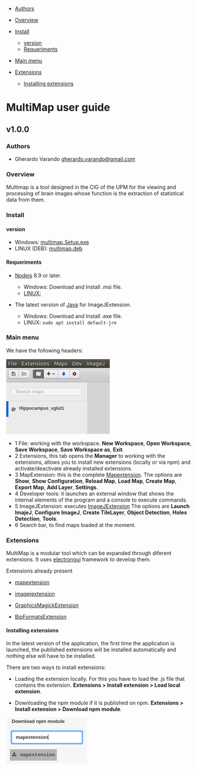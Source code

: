 
- [Authors](#authors)

- [Overview](#overview)

- [Install](#install)

	- [version](#version)
	- [Requeriments](#requeriments)

- [Main menu](#main-menu)

- [Extensions](#extensions)
	- [Installing extensions](#installing-extensions)


# MultiMap user guide
## v1.0.0


### Authors
 - Gherardo Varando <gherardo.varando@gmail.com>


### Overview

Multimap is a tool designed in the CIG of the UPM for the viewing and processing of brain images whose function is the extraction of statistical data from them.

### Install



#### version

 - Windows:  [multimap.Setup.exe](https://github.com/ComputationalIntelligenceGroup/MultiMap/releases/download/v1.1.0/multimap.Setup.1.1.0.exe)
 - LINUX (DEB): [multimap.deb](https://github.com/ComputationalIntelligenceGroup/MultiMap/releases/download/v1.1.0/multimap_1.1.0_amd64.deb)




#### Requeriments

- [Nodejs](https://nodejs.org/en/download/) 8.9 or later.

	- Windows: Download and Install .msi file.
 	- [LINUX:](https://nodejs.org/en/download/package-manager/)


- The latest version of [Java](http://www.oracle.com/technetwork/java/javase/downloads/jre8-downloads-2133155.html) for ImageJExtension.

 	- Windows: Download and Install .exe file.
 	- LINUX: ```sudo apt install default-jre```


### Main menu

We have the following headers: 

![picture](images/headers.png)

- 1 File: working with the workspace. **New Workspace**, **Open Workspace**, **Save Workspace**, **Save Workspace as**, **Exit**. 
- 2 Extensions, this tab opens the **Manager** to working with the extensions, allows you to install new extensions (locally or via npm) and activate/deactivate already installed extensions.
- 3 MapExtension: this is the complete [Mapextension](https://github.com/gherardovarando/mapextension). The options are **Show**, **Show Configuration**, **Reload Map**, **Load Map**, **Create Map**, **Export Map**, **Add Layer**, **Settings**.
- 4 Developer tools: it launches an external window that shows the internal elements of the program and a console to execute commands.
- 5 ImageJExtension: executes [ImageJExtension](https://github.com/gherardovarando/imagejextension) The options are **Launch ImajeJ**, **Configure ImageJ**, **Create TileLayer**, **Object Detection**, **Holes Detection**, **Tools**.
- 6 Search bar, to find maps loaded at the moment.

### Extensions

MultiMap is a modular tool which can be expanded through diferent extensions. It uses [electrongui](https://github.com/gherardovarando/electrongui) framework to develop them.


Extensions already present

- [mapextension](http://github.com/gherardovarando/mapextension)

- [imagejextension](http://github.com/gherardovarando/imagejextension)

- [GraphicsMagickExtension](https://github.com/gherardovarando/GraphicsMagickExtension)

- [BioFormatsExtension](https://github.com/gherardovarando/bioformatsextension)



#### Installing extensions

In the latest version of the application, the first time the application is launched, the published extensions will be installed automatically and nothing else will have to be installed.

There are two ways to install extensions:

- Loading the extension locally. For this you have to load the .js file that contains the extension. **Extensions > Install extension > Load local extension**.

- Downloading the npm module if it is published on npm. **Extensions > Install extension > Download npm module**.

![picture](images/searchextension.png)




